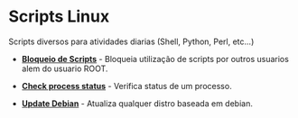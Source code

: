 # Scripts Linux
 Scripts diversos para atividades diarias (Shell, Python, Perl, etc...)

- [**Bloqueio de Scripts**](https://github.com/Punkays/Scripts-Diversos/tree/main/Linux/BlockScriptin.sh) - Bloqueia utilização de scripts por outros usuarios alem do usuario ROOT.

- [**Check process status**](https://github.com/Punkays/Scripts-Diversos/tree/main/Linux/CheckProcess.sh) - Verifica status de um processo.

- [**Update Debian**](https://github.com/Punkays/Scripts-Diversos/tree/main/Linux/UpdateDebian.sh) - Atualiza qualquer distro baseada em debian.